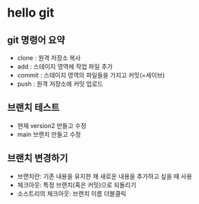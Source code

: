 # hello git

## git 명령어 요약

- clone : 원격 저장소 복사
- add : 스테이지 영역에 작업 파일 추가
- commit : 스테이지 영역의 파일들을 가지고 커밋(=세이브)
- push : 원격 저장소에 커밋 업로드

## 브랜치 테스트
- 현재 version2 만들고 수정
- main 브랜치 만들고 수정

## 브랜치 변경하기
- 브랜치란: 기존 내용을 유지한 채 새로운 내용을 추가하고 싶을 때 사용
- 체크아웃: 특정 브랜치(혹은 커밋)으로 되돌리기
- 소스트리의 체크아웃: 브랜치 이름 더블클릭
